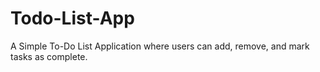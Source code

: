 # Todo-List-App
A Simple To-Do List Application where users can add, remove, and mark tasks as complete.
